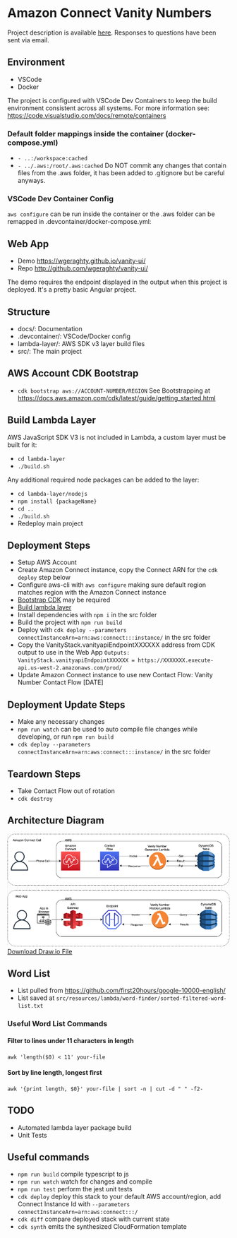 # Amazon Connect Vanity Numbers

Project description is available [here](docs/project-description.md).  Responses to questions have been sent via email.

## Environment
  * VSCode
  * Docker

  The project is configured with VSCode Dev Containers to keep the build environment consistent across all systems.
  For more information see: https://code.visualstudio.com/docs/remote/containers

### Default folder mappings inside the container (docker-compose.yml)
  * `- ..:/workspace:cached`
  * `- ../.aws:/root/.aws:cached`
  Do NOT commit any changes that contain files from the .aws folder, it has been added to .gitignore but be careful anyways.

### VSCode Dev Container Config
  `aws configure` can be run inside the container or the .aws folder can be remapped in .devcontainer/docker-compose.yml:

## Web App

* Demo https://wgeraghty.github.io/vanity-ui/
* Repo http://github.com/wgeraghty/vanity-ui/

The demo requires the endpoint displayed in the output when this project is deployed.  It's a pretty basic Angular project.


## Structure
  * docs/: Documentation
  * .devcontainer/: VSCode/Docker config
  * lambda-layer/: AWS SDK v3 layer build files
  * src/: The main project

## AWS Account CDK Bootstrap
  * `cdk bootstrap aws://ACCOUNT-NUMBER/REGION`
    See Bootstrapping at https://docs.aws.amazon.com/cdk/latest/guide/getting_started.html

## Build Lambda Layer
  AWS JavaScript SDK V3 is not included in Lambda, a custom layer must be built for it:
  * `cd lambda-layer`
  * `./build.sh`

  Any additional required node packages can be added to the layer:
  * `cd lambda-layer/nodejs`
  * `npm install {packageName}`
  * `cd ..`
  * `./build.sh`
  * Redeploy main project

## Deployment Steps
  * Setup AWS Account
  * Create Amazon Connect instance, copy the Connect ARN for the `cdk deploy` step below
  * Configure aws-cli with `aws configure` making sure default region matches region with the Amazon Connect instance
  * [Bootstrap CDK](#aws-account-cdk-bootstrap) may be required
  * [Build lambda layer](#build-lambda-layer)
  * Install dependencies with `npm i` in the src folder
  * Build the project with `npm run build`
  * Deploy with `cdk deploy --parameters connectInstanceArn=arn:aws:connect:::instance/` in the src folder
  * Copy the VanityStack.vanityapiEndpointXXXXXX address from CDK output to use in the Web App
  `Outputs:
VanityStack.vanityapiEndpointXXXXXX = https://XXXXXXX.execute-api.us-west-2.amazonaws.com/prod/`
  * Update Amazon Connect instance to use new Contact Flow: Vanity Number Contact Flow [DATE]

## Deployment Update Steps
  * Make any necessary changes
  * `npm run watch` can be used to auto compile file changes while developing, or run `npm run build`
  * `cdk deploy --parameters connectInstanceArn=arn:aws:connect:::instance/` in the src folder

## Teardown Steps
  * Take Contact Flow out of rotation
  * `cdk destroy`

## Architecture Diagram

![Architecture Diagram](../docs/Amazon%20Connect%20Vanity%20Numbers.drawio.png)
[Download Draw.io File](../docs/Amazon%20Connect%20Vanity%20Numbers.drawio)

## Word List
  * List pulled from https://github.com/first20hours/google-10000-english/
  * List saved at `src/resources/lambda/word-finder/sorted-filtered-word-list.txt`

### Useful Word List Commands

#### Filter to lines under 11 characters in length
`awk 'length($0) < 11' your-file`

#### Sort by line length, longest first
`awk '{print length, $0}' your-file | sort -n | cut -d " " -f2-`

## TODO
  * Automated lambda layer package build
  * Unit Tests

## Useful commands
  * `npm run build`   compile typescript to js
  * `npm run watch`   watch for changes and compile
  * `npm run test`    perform the jest unit tests
  * `cdk deploy`      deploy this stack to your default AWS account/region, add Connect Instance Id with `--parameters connectInstanceArn=arn:aws:connect:::/`
  * `cdk diff`        compare deployed stack with current state
  * `cdk synth`       emits the synthesized CloudFormation template
